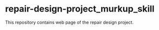 # repair-design-project_murkup_skill
This repository contains web page of the repair design project.
